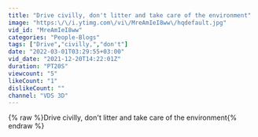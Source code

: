 ```yaml
---
title: "Drive civilly, don't litter and take care of the environment"
image: "https:\/\/i.ytimg.com\/vi\/MreAmIeI8ww\/hqdefault.jpg"
vid_id: "MreAmIeI8ww"
categories: "People-Blogs"
tags: ["Drive","civilly,","don't"]
date: "2022-03-01T03:29:55+03:00"
vid_date: "2021-12-20T14:22:01Z"
duration: "PT20S"
viewcount: "5"
likeCount: "1"
dislikeCount: ""
channel: "VDS 3D"
---
```

{% raw %}Drive civilly, don't litter and take care of the environment{% endraw %}
